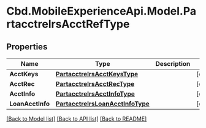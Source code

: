 # Cbd.MobileExperienceApi.Model.PartacctrelrsAcctRefType

## Properties

Name | Type | Description | Notes
------------ | ------------- | ------------- | -------------
**AcctKeys** | [**PartacctrelrsAcctKeysType**](PartacctrelrsAcctKeysType.md) |  | [optional] 
**AcctRec** | [**PartacctrelrsAcctRecType**](PartacctrelrsAcctRecType.md) |  | [optional] 
**AcctInfo** | [**PartacctrelrsAcctInfoType**](PartacctrelrsAcctInfoType.md) |  | [optional] 
**LoanAcctInfo** | [**PartacctrelrsLoanAcctInfoType**](PartacctrelrsLoanAcctInfoType.md) |  | [optional] 

[[Back to Model list]](../README.md#documentation-for-models) [[Back to API list]](../README.md#documentation-for-api-endpoints) [[Back to README]](../README.md)

